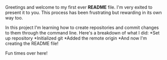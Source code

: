 Greetings and welcome to my first ever **README** file. I'm very exited to present it to you. This process has been frustrating but rewarding in its own way too.

In this project I'm learning how to create repositories and commit changes to them through the command line. Here's a breakdown of what I did:
*Set up repository
*Initialized git
*Added the remote origin
*And now I'm creating the README file!

Fun times over here!